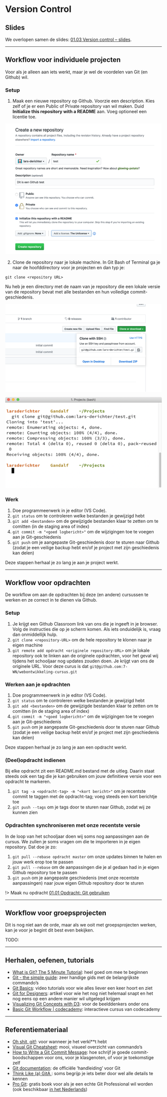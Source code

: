 # Version Control

## Slides

We overlopen samen de slides: [01.03 Version control – slides](/slides/01.03.version-control ":ignore").

---

## Workflow voor individuele projecten

Voor als je alleen aan iets werkt, maar je wel de voordelen van Git (en Github) wil.

### Setup

1. Maak een nieuwe repository op Github. Voorzie een description. Kies zelf of je er een Public of Private repository van wil maken. Duid **Initialize this repository with a README** aan. Voeg optioneel een licentie toe.

![Nieuwe Github repository maken](_images/github-new.png)

2. Clone de repository naar je lokale machine. In Git Bash of Terminal ga je naar de hoofddirectory voor je projecten en dan typ je:

```
git clone <repository URL>
```

Nu heb je een directory met de naam van je repository die een lokale versie van de repository bevat met alle bestanden en hun volledige commit-geschiedenis.

![De URL van je repository op Github](_images/github-repository-url.png)

![Output van git clone commando](_images/git-clone.png)

### Werk

1. Doe programmeerwerk in je editor (VS Code).
2. `git status` om te controleren welke bestanden je gewijzigd hebt
3. `git add <bestanden>` om de gewijzigde bestanden klaar te zetten om te comitten (in de staging area of index)
4. `git commit -m "<goed logbericht>"` om de wijzigingen toe te voegen aan je Git-geschiedenis
5. `git push` om je aangepaste Git-geschiedenis door te sturen naar Github (zodat je een veilige backup hebt en/of je project met zijn geschiedenis kan delen)

Deze stappen herhaal je zo lang je aan je project werkt.

---

## Workflow voor opdrachten

De workflow om aan de opdrachten bij deze (en andere) cursussen te werken en ze correct in te dienen via Github.

### Setup

1. Je krijgt een Github Classroom link van ons die je ingeeft in je browser. Volg de instructies die op je scherm komen. Als iets onduidelijk is, vraag dan onmiddellijk hulp.
2. `git clone <repository-URL>` om de hele repository te klonen naar je eigen machine
3. `git remote add opdracht <originele repository-URL>` om je lokale repository ook te linken aan de originele opdrachten, voor het geval wij tijdens het schooljaar nog updates zouden doen. Je krijgt van ons de originele URL. Voor deze curus is dat `git@github.com:7-WN/webontwikkeling-cursus.git`

### Werken aan je opdrachten

1. Doe programmeerwerk in je editor (VS Code).
2. `git status` om te controleren welke bestanden je gewijzigd hebt
3. `git add <bestanden>` om de gewijzigde bestanden klaar te zetten om te comitten (in de staging area of index)
4. `git commit -m "<goed logbericht>"` om de wijzigingen toe te voegen aan je Git-geschiedenis
5. `git push` om je aangepaste Git-geschiedenis door te sturen naar Github (zodat je een veilige backup hebt en/of je project met zijn geschiedenis kan delen)

Deze stappen herhaal je zo lang je aan een opdracht werkt.

### (Deel)opdracht indienen

Bij elke opdracht zit een README.md bestand met de uitleg. Daarin staat steeds ook een tag die je kan gebruiken om jouw definitieve versie voor een opdracht te markeren.

1. `git tag -a <opdracht-tag> -m "<kort bericht>"` om je recentste commit te taggen met de opdracht-tag; voeg steeds een kort berichtje toe
2. `git push --tags` om je tags door te sturen naar Github, zodat wij ze kunnen zien

### Opdrachten synchroniseren met onze recentste versie

In de loop van het schooljaar doen wij soms nog aanpassingen aan de cursus. We zullen je soms vragen om die te importeren in je eigen repository. Dat doe je zo:

1. `git pull --rebase opdracht master` om onze updates binnen te halen en jouw werk erop toe te passen
2. `git pull --rebase` om de aanpassingen die je al gedaan had in je eigen Github repository toe te passen
3. `git push` om je aangepaste geschiedenis (met onze recentste aanpassingen) naar jouw eigen Github repository door te sturen

!> Maak nu opdracht [01.01 Opdracht: Git gebruiken](/opdrachten/01.de-ontwikkelomgeving/01.opdracht-git/)

---

## Workflow voor groepsprojecten

Dit is nog niet aan de orde, maar als we ooit met groepsprojecten werken, kan je voor je begint dit best even bekijken.

TODO:

---

## Herhalen, oefenen, tutorials

- [What is Git? The 5 Minute Tutorial](https://medium.com/@alanscarpa/what-is-git-the-5-minute-tutorial-daa0df0cc98c): heel goed om mee te beginnen
- [Git - the simple guide](http://rogerdudler.github.io/git-guide/): zeer handige gids met de belangrijkste commando’s
- [Git Basics](https://git-scm.com/videos): video tutorials voor wie alles liever een keer hoort en ziet
- [Git for Designers](https://medium.com/@dfosco/git-for-designers-856c434716e): artikel voor wie het nog niet helemaal snapt en het nog eens op een andere manier wil uitgelegd krijgen
- [Visualizing Git Concepts with D3](https://onlywei.github.io/explain-git-with-d3/): voor de beelddenkers onder ons
- [Basic Git Workflow | codecademy](https://www.codecademy.com/learn/learn-git/modules/learn-git-git-workflow-u): interactieve cursus van codecademy

---

## Referentiemateriaal

- [Oh shit, git!](https://ohshitgit.com): voor wanneer je het verkl\*\*t hebt
- [Visual Git Cheatsheet](http://ndpsoftware.com/git-cheatsheet.html): mooi, visueel overzicht van commando’s
- [How to Write a Git Commit Message](https://chris.beams.io/posts/git-commit/): hoe schrijf je goede commit-boodschappen voor ons, voor je klasgenoten, of voor je toekomstige zelf
- [Git documentation](https://git-scm.com/docs): de officiële ‘handleiding’ voor Git
- [Think Like (a) GitA ](http://think-like-a-git.net): soms begrijp je iets beter door wel alle details te kennen
- [Pro Git](https://git-scm.com/book/en/v2): gratis boek voor als je een echte Git Professional wil worden (ook beschikbaar [in het Nederlands](https://git-scm.com/book/nl/v2))
